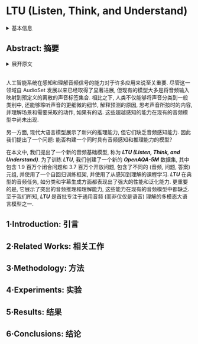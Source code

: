 # LTU (Listen, Think, and Understand)

<details>
<summary>基本信息</summary>

- 标题: "Listen, Think, and Understand"
- 作者:
  - 01 Yuan Gong
  - 02 Hongyin Luo
  - 03 Alexander H. Liu
  - 04 Leonid Karlinsky,
  - 05 James Glass
- 链接:
  - [ArXiv](https://arxiv.org/abs/2305.10790)
  - [Publication](https://openreview.net/forum?id=nBZBPXdJlC)
  - [Github](https://github.com/YuanGongND/ltu)
  - [Demo](https://huggingface.co/spaces/yuangongfdu/ltu)
- 文件:
  - [ArXiv](_PDF/2305.10790v3__LTU__Listen_Think_and_Understand.pdf)
  - [Publication](_PDF/2305.10790p0__LTU__ICLR2024.pdf)

</details>

## Abstract: 摘要

<details>
<summary>展开原文</summary>

The ability of artificial intelligence (AI) systems to perceive and comprehend audio signals is crucial for many applications.
Although significant progress has been made in this area since the development of AudioSet, most existing models are designed to map audio inputs to pre-defined, discrete sound label sets.
In contrast, humans possess the ability to not only classify sounds into general categories, but also to listen to the finer details of the sounds, explain the reason for the predictions, think about what the sound infers, and understand the scene and what action needs to be taken, if any.
Such capabilities beyond perception are not yet present in existing audio models.
On the other hand, modern large language models (LLMs) exhibit emerging reasoning ability but they lack audio perception capabilities.
Therefore, we ask the question: can we build a model that has both audio perception and a reasoning ability?
In this paper, we propose a new audio foundation model, called ***LTU (Listen, Think, and Understand)***.
To train ***LTU***, we created a new ***OpenAQA-5M*** dataset consisting of 1.9 million closed-ended and 3.7 million open-ended, diverse (audio, question, answer) tuples, and have used an autoregressive training framework with a perception-to-understanding curriculum.
***LTU*** demonstrates strong performance and generalization ability on conventional audio tasks such as classification and captioning.
More importantly, it exhibits emerging audio reasoning and comprehension abilities that are absent in existing audio models.
To the best of our knowledge, ***LTU*** is one of the first multimodal large language models that focus on general audio (rather than just speech) understanding.

</details>
<br>

人工智能系统在感知和理解音频信号的能力对于许多应用来说至关重要.
尽管这一领域自 AudioSet 发展以来已经取得了显著进展, 但现有的模型大多是将音频输入映射到预定义的离散的声音标签集合.
相比之下, 人类不仅能够将声音分类到一般类别中, 还能够聆听声音的更细微的细节, 解释预测的原因, 思考声音所按时的内容, 并理解场景和需要采取的动作, 如果有的话.
这些超越感知的能力在现有的音频模型中尚未出现.

另一方面, 现代大语言模型展示了新兴的推理能力, 但它们缺乏音频感知能力.
因此我们提出了一个问题: 能否构建一个同时具有音频感知和推理能力的模型?

在本文中, 我们提出了一个新的音频基础模型, 称为 ***LTU (Listen, Think, and Understand)***.
为了训练 ***LTU***, 我们创建了一个新的 ***OpenAQA-5M*** 数据集, 其中包含 1.9 百万个闭合问题和 3.7 百万个开放问题, 包含了不同的 (音频, 问题, 答案) 元组, 并使用了一个自回归训练框架, 并使用了从感知到理解的课程学习.
***LTU*** 在典型的音频任务, 如分类和字幕生成方面都表现出了强大的性能和泛化能力.
更重要的是, 它展示了突出的音频推理和理解能力, 这些能力在现有的音频模型中都缺乏.
至于我们所知, ***LTU*** 是首批专注于通用音频 (而非仅仅是语音) 理解的多模态大语言模型之一.

## 1·Introduction: 引言

## 2·Related Works: 相关工作

## 3·Methodology: 方法

## 4·Experiments: 实验

## 5·Results: 结果

## 6·Conclusions: 结论